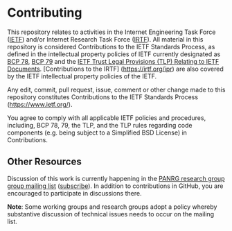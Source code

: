 # Contributing

This repository relates to activities in the Internet Engineering Task Force ([IETF](https://www.ietf.org/)) and/or Internet Research Task Force ([IRTF](https://irtf.org/)). All material in this repository is considered Contributions to the IETF Standards Process, as defined in the intellectual property policies of IETF currently designated as [BCP 78](https://www.rfc-editor.org/info/bcp78), [BCP 79](https://www.rfc-editor.org/info/bcp79) and the [IETF Trust Legal Provisions (TLP) Relating to IETF Documents](http://trustee.ietf.org/trust-legal-provisions.html). [Contributions to the IRTF] (https://irtf.org/ipr) are also covered by the IETF intellectual property policies of the IETF. 

Any edit, commit, pull request, issue, comment or other change made to this
repository constitutes Contributions to the IETF Standards Process
(https://www.ietf.org/).

You agree to comply with all applicable IETF policies and procedures, including,
BCP 78, 79, the TLP, and the TLP rules regarding code components (e.g. being
subject to a Simplified BSD License) in Contributions.

## Other Resources

Discussion of this work is currently happening in the [PANRG research group group mailing list](https://mailarchive.ietf.org/arch/browse/panrg/) ([subscribe](https://www.irtf.org/mailman/listinfo/panrg)).  In addition to contributions in GitHub, you are encouraged to participate in discussions there.

**Note**: Some working groups and research groups adopt a policy whereby substantive discussion of technical issues needs to occur on the mailing list. 